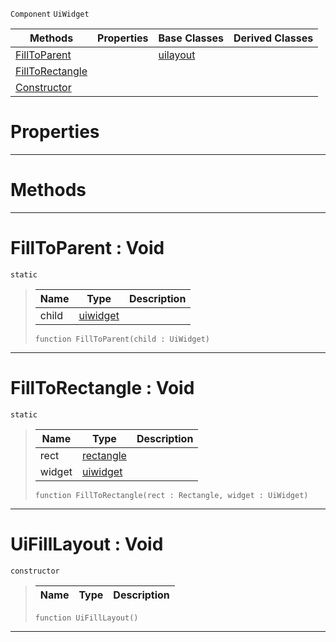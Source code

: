  `Component` `UiWidget`



|Methods|Properties|Base Classes|Derived Classes|
|---|---|---|---|
|[ FillToParent](https://github.com/PlasmaEngine/PlasmaDocs/blob/master/code_reference/class_reference/uifilllayout.markdown#filltoparent-void)| |[uilayout](https://github.com/PlasmaEngine/PlasmaDocs/blob/master/code_reference/class_reference/uilayout.markdown)| |
|[ FillToRectangle](https://github.com/PlasmaEngine/PlasmaDocs/blob/master/code_reference/class_reference/uifilllayout.markdown#filltorectangle-void)| | | |
|[ Constructor](https://github.com/PlasmaEngine/PlasmaDocs/blob/master/code_reference/class_reference/uifilllayout.markdown#uifilllayout-void)| | | |


 #  Properties


---  
 #  Methods


---  
 #  FillToParent : Void

 `static`

> 
> |Name|Type|Description|
> |---|---|---|
> |child|[uiwidget](https://github.com/PlasmaEngine/PlasmaDocs/blob/master/code_reference/class_reference/uiwidget.markdown)| |
> ``` lang=cpp, name=Lightning
> function FillToParent(child : UiWidget)
> ``` 


---  
 #  FillToRectangle : Void

 `static`

> 
> |Name|Type|Description|
> |---|---|---|
> |rect|[rectangle](https://github.com/PlasmaEngine/PlasmaDocs/blob/master/code_reference/class_reference/rectangle.markdown)| |
> |widget|[uiwidget](https://github.com/PlasmaEngine/PlasmaDocs/blob/master/code_reference/class_reference/uiwidget.markdown)| |
> ``` lang=cpp, name=Lightning
> function FillToRectangle(rect : Rectangle, widget : UiWidget)
> ``` 


---  
 #  UiFillLayout : Void

 `constructor`

> 
> |Name|Type|Description|
> |---|---|---|
> ``` lang=cpp, name=Lightning
> function UiFillLayout()
> ``` 


---  
 

 